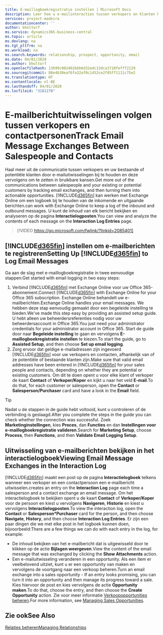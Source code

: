 ```yaml
---
title: E-maillogboekregistratie instellen | Microsoft Docs
description: Leer hoe u e-mailinteracties tussen verkopers en klanten kunt omzetten in echte opportunities.
services: project-madeira
documentationcenter: ''
author: bholtorf
ms.service: dynamics365-business-central
ms.topic: article
ms.devlang: na
ms.tgt_pltfrm: na
ms.workload: na
ms.search.keywords: relationship, prospect, opportunity, email
ms.date: 04/01/2020
ms.author: bholtorf
ms.openlocfilehash: 13699c002402b6b6d32edc13dca3710fefff2129
ms.sourcegitcommit: 88e4b30eaf6fa32af0c1452ce2f85ff1111c75e2
ms.translationtype: HT
ms.contentlocale: nl-BE
ms.lasthandoff: 04/01/2020
ms.locfileid: "3181278"
---
```

# <a name="track-email-message-exchanges-between-salespeople-and-contacts"></a><span data-ttu-id="bbd07-103">E-mailberichtuitwisselingen volgen tussen verkopers en contactpersonen</span><span class="sxs-lookup"><span data-stu-id="bbd07-103">Track Email Message Exchanges Between Salespeople and Contacts</span></span>
<span data-ttu-id="bbd07-104">Haal meer uit de communicatie tussen verkopers en uw bestaande of potentiële klanten door e-mailuitwisselingen bij te houden en deze vervolgens om te zetten in bruikbare kansen.</span><span class="sxs-lookup"><span data-stu-id="bbd07-104">Get more out of the communications between salespeople and your existing or potential customers by tracking email exchanges, and then turning them into actionable opportunities.</span></span> [!INCLUDE[d365fin](includes/d365fin_md.md)] <span data-ttu-id="bbd07-105">kan werken met Exchange Online om een logboek bij te houden van de inkomende en uitgaande berichten.</span><span class="sxs-lookup"><span data-stu-id="bbd07-105">can work with Exchange Online to keep a log of the inbound and outbound messages.</span></span> <span data-ttu-id="bbd07-106">U kunt de inhoud van elk bericht bekijken en analyseren op de pagina **Interactielogposten**.</span><span class="sxs-lookup"><span data-stu-id="bbd07-106">You can view and analyze the contents of each message on the **Interaction Log Entries** page.</span></span>

> [!VIDEO https://go.microsoft.com/fwlink/?linkid=2085401]

## <a name="setting-up-d365fin-to-log-email-messages"></a><span data-ttu-id="bbd07-107">[!INCLUDE[d365fin](includes/d365fin_md.md)] instellen om e-mailberichten te registreren</span><span class="sxs-lookup"><span data-stu-id="bbd07-107">Setting Up [!INCLUDE[d365fin](includes/d365fin_md.md)] to Log Email Messages</span></span>
<span data-ttu-id="bbd07-108">Ga aan de slag met e-maillogboekregistratie in twee eenvoudige stappen:</span><span class="sxs-lookup"><span data-stu-id="bbd07-108">Get started with email logging in two easy steps:</span></span>

1. <span data-ttu-id="bbd07-109">Verbind [!INCLUDE[d365fin](includes/d365fin_md.md)] met Exchange Online voor uw Office 365-abonnement.</span><span class="sxs-lookup"><span data-stu-id="bbd07-109">Connect [!INCLUDE[d365fin](includes/d365fin_md.md)] with Exchange Online for your Office 365 subscription.</span></span> <span data-ttu-id="bbd07-110">Exchange Online behandelt uw e-mailberichten.</span><span class="sxs-lookup"><span data-stu-id="bbd07-110">Exchange Online handles your email messages.</span></span> <span data-ttu-id="bbd07-111">We hebben deze stap eenvoudig gemaakt door een begeleide instelling te bieden.</span><span class="sxs-lookup"><span data-stu-id="bbd07-111">We've made this step easy by providing an assisted setup guide.</span></span> <span data-ttu-id="bbd07-112">U hebt alleen uw beheerdersreferenties nodig voor uw beheerdersaccount in Office 365.</span><span class="sxs-lookup"><span data-stu-id="bbd07-112">You just need your administrator credentials for your administrator account in Office 365.</span></span> <span data-ttu-id="bbd07-113">Start de guide door naar **Begeleide instelling** te gaan en vervolgens **E-maillogboekregistratie instellen** te kiezen.</span><span class="sxs-lookup"><span data-stu-id="bbd07-113">To start the guide, go to **Assisted Setup**, and then choose **Set up email logging**.</span></span> 
2. <span data-ttu-id="bbd07-114">Zorg ervoor dat geldige e-mailadressen zijn ingevoerd [!INCLUDE[d365fin](includes/d365fin_md.md)] voor uw verkopers en contacten, afhankelijk van of ze potentiële of bestaande klanten zijn.</span><span class="sxs-lookup"><span data-stu-id="bbd07-114">Make sure that valid email addresses have been entered in [!INCLUDE[d365fin](includes/d365fin_md.md)] for your sales people and contacts, depending on whether they are potential or existing customers.</span></span> <span data-ttu-id="bbd07-115">Om dit te doen opent u voor elke klant of verkoper de kaart **Contact** of **Verkoper/Koper** en kijkt u naar het veld **E-mail**.</span><span class="sxs-lookup"><span data-stu-id="bbd07-115">To do that, for each customer or salesperson, open the **Contact** or **Salesperson/Purchaser** card and have a look in the **Email** field.</span></span>

> [!Tip]
> <span data-ttu-id="bbd07-116">Nadat u de stappen in de guide hebt voltooid, kunt u controleren of de verbinding is geslaagd.</span><span class="sxs-lookup"><span data-stu-id="bbd07-116">After you complete the steps in the guide you can check whether the connection was successful.</span></span> <span data-ttu-id="bbd07-117">Zoek **Marketinginstellingen**, kies **Proces**, dan **Functies** en dan **Instellingen voor e-maillogboekregistratie valideren**.</span><span class="sxs-lookup"><span data-stu-id="bbd07-117">Search for **Marketing Setup**, choose **Process**, then **Functions**, and then **Validate Email Logging Setup**.</span></span>

## <a name="viewing-email-message-exchanges-in-the-interaction-log"></a><span data-ttu-id="bbd07-118">Uitwisseling van e-mailberichten bekijken in het interactielogboek</span><span class="sxs-lookup"><span data-stu-id="bbd07-118">Viewing Email Message Exchanges in the Interaction Log</span></span>
[!INCLUDE[d365fin](includes/d365fin_md.md)] <span data-ttu-id="bbd07-119">maakt een post op de pagina **Interactielogboek** telkens wanneer een verkoper en een contactpersoon een e-mailbericht uitwisselen.</span><span class="sxs-lookup"><span data-stu-id="bbd07-119">creates an entry on the **Interaction Log** page each time a salesperson and a contact exchange an email message.</span></span> <span data-ttu-id="bbd07-120">Om het interactielogboek te bekijken opent u de kaart **Contact** of **Verkoper/Koper** voor de persoon en kiest u vervolgens **Navigeren**, **Historie** en kiest u vervolgens **Interactielogposten**.</span><span class="sxs-lookup"><span data-stu-id="bbd07-120">To view the interaction log, open the **Contact** or **Salesperson\*Purchaser** card for the person, and then choose **Navigate**, **History**, and then choose **Interaction Log Entries**.</span></span> <span data-ttu-id="bbd07-121">Er zijn een paar dingen die we met elke post in het logboek kunnen doen, bijvoorbeeld:</span><span class="sxs-lookup"><span data-stu-id="bbd07-121">There are a few things we can do with each entry in the log, for example:</span></span>

* <span data-ttu-id="bbd07-122">De inhoud bekijken van het e-mailbericht dat is uitgewisseld door te klikken op de actie **Bijlagen weergeven**.</span><span class="sxs-lookup"><span data-stu-id="bbd07-122">View the content of the email message that was exchanged by clicking the **Show Attachments** action.</span></span>
* <span data-ttu-id="bbd07-123">Een e-mailuitwisseling veranderen in een opportunity. Als een item er veelbelovend uitziet, kunt u er een opportunity van maken en vervolgens de voortgang naar een verkoop beheren.</span><span class="sxs-lookup"><span data-stu-id="bbd07-123">Turn an email exchange into a sales opportunity - If an entry looks promising, you can turn it into an opportunity and then manage its progress toward a sale.</span></span> <span data-ttu-id="bbd07-124">Kies hiervoor de post en kies vervolgens de actie **Opportunity maken**.</span><span class="sxs-lookup"><span data-stu-id="bbd07-124">To do that, choose the entry, and then choose the **Create Opportunity** action.</span></span> <span data-ttu-id="bbd07-125">Zie voor meer informatie [Verkoopopportunities beheren](marketing-manage-sales-opportunities.md).</span><span class="sxs-lookup"><span data-stu-id="bbd07-125">For more information, see [Managing Sales Opportunities](marketing-manage-sales-opportunities.md).</span></span>

## <a name="see-also"></a><span data-ttu-id="bbd07-126">Zie ook</span><span class="sxs-lookup"><span data-stu-id="bbd07-126">See Also</span></span>
[<span data-ttu-id="bbd07-127">Relaties beheren</span><span class="sxs-lookup"><span data-stu-id="bbd07-127">Managing Relationships</span></span>](marketing-relationship-management.md)


